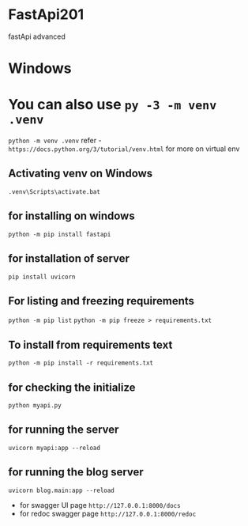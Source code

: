 # FastApi201

fastApi advanced

# Windows

# You can also use `py -3 -m venv .venv`

`python -m venv .venv`
refer - `https://docs.python.org/3/tutorial/venv.html` for more on virtual env

## Activating venv on Windows

`.venv\Scripts\activate.bat`

## for installing on windows

`python -m pip install fastapi`

## for installation of server

`pip install uvicorn`

## For listing and freezing requirements

`python -m pip list`
`python -m pip freeze > requirements.txt`

## To install from requirements text

`python -m pip install -r requirements.txt`

## for checking the initialize

`python myapi.py`

## for running the server

`uvicorn myapi:app --reload`

## for running the blog  server

`uvicorn blog.main:app --reload`

- for swagger UI page  `http://127.0.0.1:8000/docs`
- for redoc swagger page  `http://127.0.0.1:8000/redoc`
